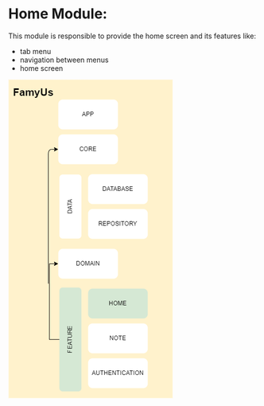 # Home Module:
This module is responsible to provide the home screen and its features like:
- tab menu 
- navigation between menus
- home screen

![](home_architecture.png)